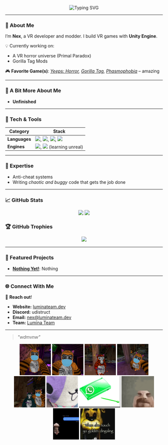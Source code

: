<p align="center">
  <img src="https://readme-typing-svg.demolab.com?font=JetBrains+Mono&weight=600&size=22&pause=1000&color=2AA889&center=true&vCenter=true&width=650&lines=Hey+there%2C+I%27m+Nex!;VR+Game+Developer+%26+Game+Modder;Building+Immersive+Horror+Experiences" alt="Typing SVG" />
</p>

---

### 👋 About Me
I’m **Nex**, a VR developer and modder.
I build VR games with **Unity Engine**. 

💡 Currently working on:
- A VR horror universe (Primal Paradox) 
- Gorilla Tag Mods

🎮 **Favorite Game(s)**: *[Yeeps: Horror](https://www.meta.com/experiences/yeeps-horror/7276525889052788/?srsltid=AfmBOopT0sDnsUG4LLO_eKn_hpbsM0EWTAGZd6KTaI1KmwBsPqWaQJka), [Gorilla Tag](https://store.steampowered.com/app/1533390/Gorilla_Tag/), [Phasmophobia](https://store.steampowered.com/app/739630/Phasmophobia/)* – amazing

---

### 🎃 A Bit More About Me
- **Unfinished**

---

### 🧩 Tech & Tools

| **Category**      | **Stack**                                                                 |
|-------------------|---------------------------------------------------------------------------|
| **Languages**     | <img src="https://cdn.jsdelivr.net/npm/simple-icons@v9/icons/csharp.svg" width="16">, <img src="https://cdn.jsdelivr.net/npm/simple-icons@v9/icons/python.svg" width="16">, <img src="https://cdn.jsdelivr.net/npm/simple-icons@v9/icons/lua.svg" width="16">, <img src="https://cdn.jsdelivr.net/npm/simple-icons@v9/icons/javascript.svg" width="16"> |
| **Engines**       | <img src="https://cdn.jsdelivr.net/npm/simple-icons@v9/icons/unity.svg" width="16">, <img src="https://cdn.jsdelivr.net/npm/simple-icons@v9/icons/unrealengine.svg" width="16"> (learning unreal) |

---

### 🧠 Expertise
- Anti-cheat systems
- Writing *chaotic and buggy* code that gets the job done

---

### 📈 GitHub Stats
<p align="center">
  <img src="https://github-readme-stats.vercel.app/api?username=FemboyNex&show_icons=true&theme=tokyonight&hide_border=true&count_private=true&hide=stars" height="150px" />
  <img src="https://github-readme-stats.vercel.app/api/top-langs/?username=FemboyNex&layout=compact&theme=tokyonight&hide_border=true&langs_count=6" height="150px" />
</p>

### 🏆 GitHub Trophies
<p align="center">
  <img src="https://github-profile-trophy.vercel.app/?username=FemboyNex&theme=onedark&no-frame=true&row=1&margin-w=10&column=6" />
</p>

---

### 🚀 Featured Projects
- **[Nothing Yet!](https://github.com/FemboyNex/)**: Nothing

---

### 🌐 Connect With Me
📩 **Reach out**!
- **Website:** [luminateam.dev](https://luminateam.dev)  
- **Discord:** udistruct  
- **Email:** nex@luminateam.dev 
- **Team:** [Lumina Team](https://luminateam.dev)

---
> _"wdmvnw"_

<p align="center">
  <img src="goob.png" height="100">
  <img src="goobtwo.png" height="100">
  <img src="goobthree.png" height="100">
  <img src="goobfour.png" height="100">
  <img src="goobfive.png" height="100">
  <img src="grandpa.png" height="100">
  <img src="whatsapp_ds.jpg" height="100">
  <img src="79m9ck.jpg" height="100">
  <img src="9kfd6qil2x681.jpg" height="100">
  <img src="515083202_18054670109346477_8322925008111683716_n.jpg" height="100">
</